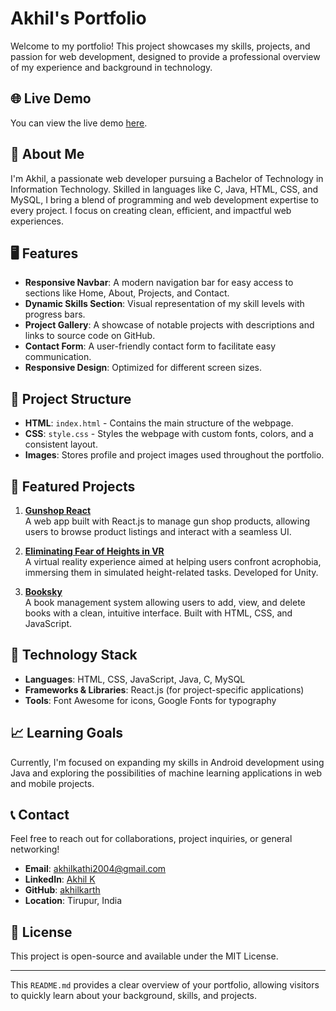 # Akhil's Portfolio

Welcome to my portfolio! This project showcases my skills, projects, and passion for web development, designed to provide a professional overview of my experience and background in technology.

## 🌐 Live Demo
You can view the live demo [here](https://portfolio-akhil-ks-projects.vercel.app/).

## 📜 About Me

I'm Akhil, a passionate web developer pursuing a Bachelor of Technology in Information Technology. Skilled in languages like C, Java, HTML, CSS, and MySQL, I bring a blend of programming and web development expertise to every project. I focus on creating clean, efficient, and impactful web experiences.

## 🖥️ Features

- **Responsive Navbar**: A modern navigation bar for easy access to sections like Home, About, Projects, and Contact.
- **Dynamic Skills Section**: Visual representation of my skill levels with progress bars.
- **Project Gallery**: A showcase of notable projects with descriptions and links to source code on GitHub.
- **Contact Form**: A user-friendly contact form to facilitate easy communication.
- **Responsive Design**: Optimized for different screen sizes.

## 📂 Project Structure

- **HTML**: `index.html` - Contains the main structure of the webpage.
- **CSS**: `style.css` - Styles the webpage with custom fonts, colors, and a consistent layout.
- **Images**: Stores profile and project images used throughout the portfolio.

## 🚀 Featured Projects

1. **[Gunshop React](https://github.com/akhilkarth/Gunshop-react)**  
   A web app built with React.js to manage gun shop products, allowing users to browse product listings and interact with a seamless UI.

2. **[Eliminating Fear of Heights in VR](https://github.com/akhilkarth/ELIMINATING-FEAR-OF-HEIGHTS-IN-VIRTUAL-REALITY)**  
   A virtual reality experience aimed at helping users confront acrophobia, immersing them in simulated height-related tasks. Developed for Unity.

3. **[Booksky](https://github.com/akhilkarth/Booksky)**  
   A book management system allowing users to add, view, and delete books with a clean, intuitive interface. Built with HTML, CSS, and JavaScript.

## 🎨 Technology Stack

- **Languages**: HTML, CSS, JavaScript, Java, C, MySQL
- **Frameworks & Libraries**: React.js (for project-specific applications)
- **Tools**: Font Awesome for icons, Google Fonts for typography

## 📈 Learning Goals

Currently, I'm focused on expanding my skills in Android development using Java and exploring the possibilities of machine learning applications in web and mobile projects.

## 📞 Contact

Feel free to reach out for collaborations, project inquiries, or general networking!

- **Email**: [akhilkathi2004@gmail.com](mailto:akhilkathi2004@gmail.com)
- **LinkedIn**: [Akhil K](https://www.linkedin.com/in/akhil-k-05b2362a4/)
- **GitHub**: [akhilkarth](https://github.com/akhilkarth)
- **Location**: Tirupur, India

## 📝 License

This project is open-source and available under the MIT License.

---

This `README.md` provides a clear overview of your portfolio, allowing visitors to quickly learn about your background, skills, and projects.
